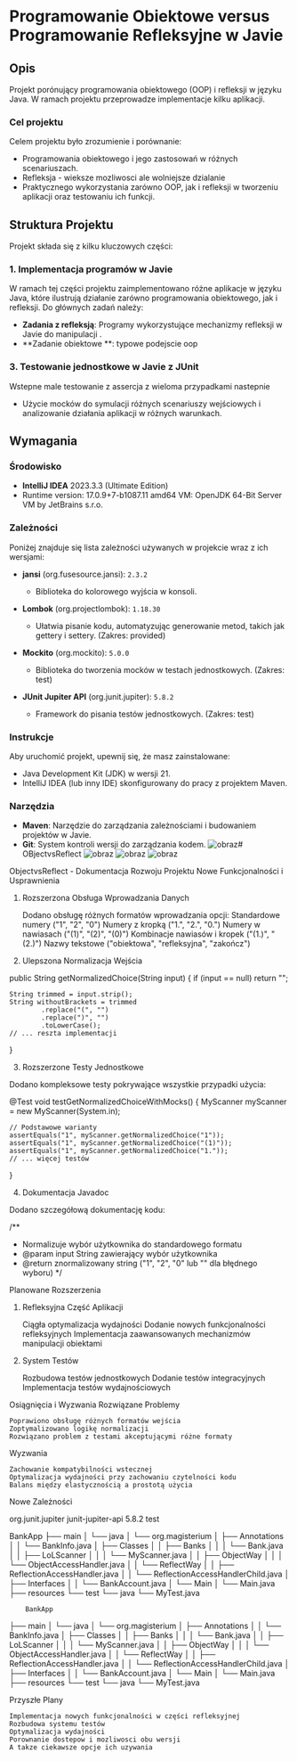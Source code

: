 

#  Programowanie Obiektowe versus Programowanie Refleksyjne w Javie



## Opis

Projekt porónujący programowania obiektowego (OOP) i refleksji w języku Java. W ramach projektu przeprowadze implementacje kilku aplikacji. 

### Cel projektu

Celem projektu było zrozumienie i porównanie:
- Programowania obiektowego i jego zastosowań w różnych scenariuszach.
- Refleksja - wieksze mozliwosci ale wolniejsze dzialanie 
- Praktycznego wykorzystania zarówno OOP, jak i refleksji w tworzeniu aplikacji oraz testowaniu ich funkcji.

## Struktura Projektu

Projekt składa się z kilku kluczowych części:

### 1. **Implementacja programów w Javie**

W ramach tej części projektu zaimplementowano różne aplikacje w języku Java, które ilustrują działanie zarówno programowania obiektowego, jak i refleksji. Do głównych zadań należy:

- **Zadania z refleksją**: Programy wykorzystujące mechanizmy refleksji w Javie do manipulacji .
- **Zadanie obiektowe **:  typowe podejscie oop
 

### 3. **Testowanie jednostkowe w Javie z JUnit**

Wstepne male testowanie  z assercja  z wieloma przypadkami nastepnie 


- Użycie mocków do symulacji różnych scenariuszy wejściowych i analizowanie działania aplikacji w różnych warunkach.


## Wymagania

### Środowisko 

- **IntelliJ IDEA**  2023.3.3 (Ultimate Edition)
- Runtime version: 17.0.9+7-b1087.11 amd64 VM: OpenJDK 64-Bit Server VM by JetBrains s.r.o.

### Zależności

Poniżej znajduje się lista zależności używanych w projekcie wraz z ich wersjami:

- **jansi** (org.fusesource.jansi): `2.3.2`
  - Biblioteka do kolorowego wyjścia w konsoli.

- **Lombok** (org.projectlombok): `1.18.30`
  - Ułatwia pisanie kodu, automatyzując generowanie metod, takich jak gettery i settery. (Zakres: provided)

- **Mockito** (org.mockito): `5.0.0`
  - Biblioteka do tworzenia mocków w testach jednostkowych. (Zakres: test)

- **JUnit Jupiter API** (org.junit.jupiter): `5.8.2`
  - Framework do pisania testów jednostkowych. (Zakres: test)



### Instrukcje

Aby uruchomić projekt, upewnij się, że masz zainstalowane:
- Java Development Kit (JDK) w wersji 21.
- IntelliJ IDEA (lub inny IDE) skonfigurowany do pracy z projektem Maven.


### Narzędzia

- **Maven**: Narzędzie do zarządzania zależnościami i budowaniem projektów w Javie.
- **Git**: System kontroli wersji do zarządzania kodem.
![obraz](https://github.com/user-attachments/assets/d1c07b39-fb6a-4039-ab4a-b328cc2e28c4)﻿# OBjectvsReflect
![obraz](https://github.com/user-attachments/assets/28f81e08-cad3-4641-ba7f-cf52119ffc44)
![obraz](https://github.com/user-attachments/assets/62dc6ed0-d523-4e93-989b-dcd44ba24b19)
![obraz](https://github.com/user-attachments/assets/c781bbe3-bd2c-4201-9cd9-ff98655d8c4d)



ObjectvsReflect - Dokumentacja Rozwoju Projektu
Nowe Funkcjonalności i Usprawnienia
1. Rozszerzona Obsługa Wprowadzania Danych

    Dodano obsługę różnych formatów wprowadzania opcji:
        Standardowe numery ("1", "2", "0")
        Numery z kropką ("1.", "2.", "0.")
        Numery w nawiasach ("(1)", "(2)", "(0)")
        Kombinacje nawiasów i kropek ("(1.)", "(2.)")
        Nazwy tekstowe ("obiektowa", "refleksyjna", "zakończ")

2. Ulepszona Normalizacja Wejścia

public String getNormalizedChoice(String input) {
    if (input == null) return "";
    
    String trimmed = input.strip();
    String withoutBrackets = trimmed
            .replace("(", "")
            .replace(")", "")
            .toLowerCase();
    // ... reszta implementacji
}

3. Rozszerzone Testy Jednostkowe

Dodano kompleksowe testy pokrywające wszystkie przypadki użycia:

@Test
void testGetNormalizedChoiceWithMocks() {
    MyScanner myScanner = new MyScanner(System.in);
    
    // Podstawowe warianty
    assertEquals("1", myScanner.getNormalizedChoice("1"));
    assertEquals("1", myScanner.getNormalizedChoice("(1)"));
    assertEquals("1", myScanner.getNormalizedChoice("1."));
    // ... więcej testów
}

4. Dokumentacja Javadoc

Dodano szczegółową dokumentację kodu:

/**
 * Normalizuje wybór użytkownika do standardowego formatu
 * @param input String zawierający wybór użytkownika
 * @return znormalizowany string ("1", "2", "0" lub "" dla błędnego wyboru)
 */

Planowane Rozszerzenia
1. Refleksyjna Część Aplikacji

    Ciągła optymalizacja wydajności
    Dodanie nowych funkcjonalności refleksyjnych
    Implementacja zaawansowanych mechanizmów manipulacji obiektami

2. System Testów

    Rozbudowa testów jednostkowych
    Dodanie testów integracyjnych
    Implementacja testów wydajnościowych

Osiągnięcia i Wyzwania
Rozwiązane Problemy

    Poprawiono obsługę różnych formatów wejścia
    Zoptymalizowano logikę normalizacji
    Rozwiązano problem z testami akceptującymi różne formaty

Wyzwania

    Zachowanie kompatybilności wstecznej
    Optymalizacja wydajności przy zachowaniu czytelności kodu
    Balans między elastycznością a prostotą użycia

Nowe Zależności

<dependencies>
    <dependency>
        <groupId>org.junit.jupiter</groupId>
        <artifactId>junit-jupiter-api</artifactId>
        <version>5.8.2</version>
        <scope>test</scope>
    </dependency>
    <!-- inne zależności... -->
</dependencies>



BankApp
├── main
│   └── java
│       └── org.magisterium
│           ├── Annotations
│           │   └── BankInfo.java
│           ├── Classes
│           │   ├── Banks
│           │   │   └── Bank.java
│           │   ├── LoLScanner
│           │   │   └── MyScanner.java
│           │   ├── ObjectWay
│           │   │   └── ObjectAccessHandler.java
│           │   └── ReflectWay
│           │       ├── ReflectionAccessHandler.java
│           │       └── ReflectionAccessHandlerChild.java
│           ├── Interfaces
│           │   └── BankAccount.java
│           └── Main
│               └── Main.java
├── resources
└── test
    └── java
        └── MyTest.java


        BankApp
├── main
│   └── java
│       └── org.magisterium
│           ├── Annotations
│           │   └── BankInfo.java
│           ├── Classes
│           │   ├── Banks
│           │   │   └── Bank.java
│           │   ├── LoLScanner
│           │   │   └── MyScanner.java
│           │   ├── ObjectWay
│           │   │   └── ObjectAccessHandler.java
│           │   └── ReflectWay
│           │       ├── ReflectionAccessHandler.java
│           │       └── ReflectionAccessHandlerChild.java
│           ├── Interfaces
│           │   └── BankAccount.java
│           └── Main
│               └── Main.java
├── resources
└── test
    └── java
        └── MyTest.java


Przyszłe Plany

    Implementacja nowych funkcjonalności w części refleksyjnej
    Rozbudowa systemu testów
    Optymalizacja wydajności
    Porownanie dostepow i mozliwosci obu wersji
    A takze ciekawsze opcje ich uzywania






